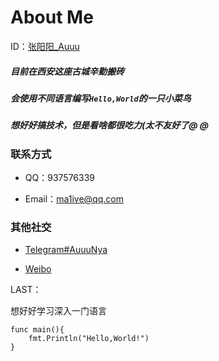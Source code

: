 # About Me


ID：[张阳阳_Auuu](https://mu1er.cn)

##### 目前在西安这座古城辛勤搬砖
##### 会使用不同语言编写`Hello,World`的一只小菜鸟
##### 想好好搞技术，但是看啥都很吃力(太不友好了@ @

### 联系方式
- QQ：937576339

- Email：[ma1ive@qq.com](mailto:ma1ive@qq.com)


### 其他社交
- [Telegram#AuuuNya](https://t.me/AuuuNya)

- [Weibo](https://weibo.com/Ymalive)






LAST：

想好好学习深入一门语言
```golang
func main(){
    fmt.Println("Hello,World!")
}
```
